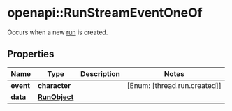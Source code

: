 # openapi::RunStreamEventOneOf

Occurs when a new [run](/docs/api-reference/runs/object) is created.

## Properties
Name | Type | Description | Notes
------------ | ------------- | ------------- | -------------
**event** | **character** |  | [Enum: [thread.run.created]] 
**data** | [**RunObject**](RunObject.md) |  | 


